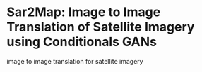 # Sar2Map: Image to Image Translation of Satellite Imagery using Conditionals GANs


image to image translation for satellite imagery

